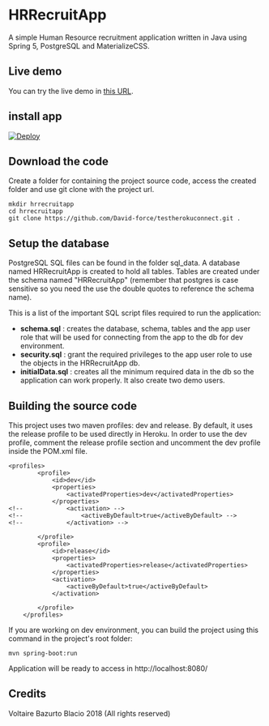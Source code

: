 # HRRecruitApp

A simple Human Resource recruitment application written in Java using Spring 5, PostgreSQL and MaterializeCSS.

## Live demo

You can try the live demo in [this URL](https://hrrecruitapp.herokuapp.com/).

## install app
[![Deploy](https://www.herokucdn.com/deploy/button.svg)](https://heroku.com/deploy?template=https://github.com/heroku/node-js-getting-started)
## Download the code

Create a folder for containing the project source code, access the created folder and use git clone with the project url.

```
mkdir hrrecruitapp
cd hrrecruitapp
git clone https://github.com/David-force/testherokuconnect.git .
```

## Setup the database

PostgreSQL SQL files can be found in the folder sql_data. A database named HRRecruitApp is created to hold all tables. Tables are created under the schema named "HRRecruitApp"  (remember that
postgres is case sensitive so you need the use the double quotes to reference the schema name).

This is a list of the important SQL script files required to run the application:

* **schema.sql** : creates the database, schema, tables and the app user role that will be used for connecting from the app to the db for dev environment.
* **security.sql** : grant the required privileges to the app user role to use the objects in the HRRecruitApp db.
* **initialData.sql** : creates all the minimum required data in the db so the application can work properly. It also create two demo users.


## Building the source code

This project uses two maven profiles: dev and release. By default, it uses the release profile to be used directly in Heroku.
In order to use the dev profile, comment the release profile section and uncomment the dev profile inside the POM.xml file.

```
<profiles>
		<profile>
		    <id>dev</id>
		    <properties>
		        <activatedProperties>dev</activatedProperties>
		    </properties>
<!-- 		    <activation> -->
<!-- 		        <activeByDefault>true</activeByDefault> -->
<!-- 		    </activation> -->
		    
		</profile>
		<profile>
		    <id>release</id>
		    <properties>
		        <activatedProperties>release</activatedProperties>
		    </properties>
		   	<activation>
		        <activeByDefault>true</activeByDefault>
		    </activation>
		    
		</profile>
	</profiles>
```

If you are working on dev environment, you can build the project using this command in the project's root folder:

```
mvn spring-boot:run
```

Application will be  ready to access in http://localhost:8080/


## Credits

Voltaire Bazurto Blacio 2018 (All rights reserved)



